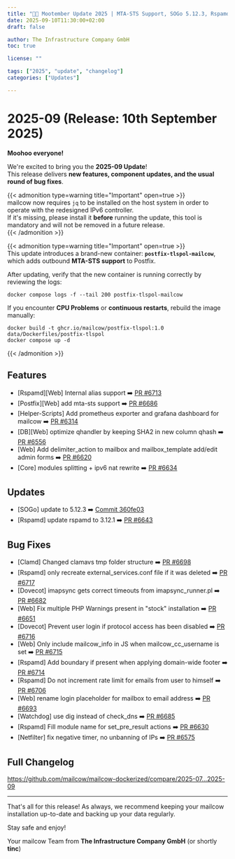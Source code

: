```yaml
---
title: "🍂🐄 Mootember Update 2025 | MTA-STS Support, SOGo 5.12.3, Rspamd 3.12.1, and More"
date: 2025-09-10T11:30:00+02:00
draft: false

author: The Infrastructure Company GmbH
toc: true

license: ""

tags: ["2025", "update", "changelog"]
categories: ["Updates"]

---
```



# 2025-09 (Release: 10th September 2025)

**Moohoo everyone!**

We're excited to bring you the **2025-09 Update**!  
This release delivers **new features, component updates, and the usual round of bug fixes**.  

{{< admonition type=warning title="Important" open=true >}}  
mailcow now requires `jq` to be installed on the host system in order to operate with the redesigned IPv6 controller.  
If it's missing, please install it **before** running the update, this tool is mandatory and will not be removed in a future release.  
{{< /admonition >}}

{{< admonition type=warning title="Important" open=true >}}  
This update introduces a brand-new container: **`postfix-tlspol-mailcow`**,  which adds outbound **MTA-STS support** to Postfix.    

After updating, verify that the new container is running correctly by  reviewing the logs:  
```
docker compose logs -f --tail 200 postfix-tlspol-mailcow
```

If you encounter **CPU Problems** or **continuous restarts**, rebuild the image manually:  
```
docker build -t ghcr.io/mailcow/postfix-tlspol:1.0 data/Dockerfiles/postfix-tlspol
docker compose up -d
```  
{{< /admonition >}}


## Features
- [Rspamd][Web] Internal alias support ➡️ [PR #6713](https://github.com/mailcow/mailcow-dockerized/pull/6713)
- [Postfix][Web] add mta-sts support ➡️ [PR #6686](https://github.com/mailcow/mailcow-dockerized/pull/6686)
- [Helper-Scripts] Add prometheus exporter and grafana dashboard for mailcow ➡️ [PR #6314](https://github.com/mailcow/mailcow-dockerized/pull/6314)
- [DB][Web] optimize qhandler by keeping SHA2 in new column qhash ➡️ [PR #6556](https://github.com/mailcow/mailcow-dockerized/pull/6556)
- [Web] Add delimiter_action to mailbox and mailbox_template add/edit admin forms ➡️ [PR #6620](https://github.com/mailcow/mailcow-dockerized/pull/6620)
- [Core] modules splitting + ipv6 nat rewrite ➡️ [PR #6634](https://github.com/mailcow/mailcow-dockerized/pull/6634)

## Updates
- [SOGo] update to 5.12.3 ➡️ [Commit 360fe03](https://github.com/mailcow/mailcow-dockerized/commit/360fe0349734098bd9da75841c8cd221fbf8c32f)
- [Rspamd] update rspamd to 3.12.1 ➡️ [PR #6643](https://github.com/mailcow/mailcow-dockerized/pull/6643)

## Bug Fixes
- [Clamd] Changed clamavs tmp folder structure ➡️ [PR #6698](https://github.com/mailcow/mailcow-dockerized/pull/6698)
- [Rspamd] only recreate external_services.conf file if it was deleted ➡️ [PR #6717](https://github.com/mailcow/mailcow-dockerized/pull/6717)
- [Dovecot] imapsync gets correct timeouts from imapsync_runner.pl ➡️ [PR #6682](https://github.com/mailcow/mailcow-dockerized/pull/6682)
- [Web] Fix multiple PHP Warnings present in "stock" installation ➡️ [PR #6651](https://github.com/mailcow/mailcow-dockerized/pull/6651)
- [Dovecot] Prevent user login if protocol access has been disabled ➡️ [PR #6716](https://github.com/mailcow/mailcow-dockerized/pull/6716)
- [Web] Only include mailcow_info in JS when mailcow_cc_username is set ➡️ [PR #6715](https://github.com/mailcow/mailcow-dockerized/pull/6715)
- [Rspamd] Add boundary if present when applying domain-wide footer ➡️ [PR #6714](https://github.com/mailcow/mailcow-dockerized/pull/6714)
- [Rspamd] Do not increment rate limit for emails from user to himself ➡️ [PR #6706](https://github.com/mailcow/mailcow-dockerized/pull/6706)
- [Web] rename login placeholder for mailbox to email address ➡️ [PR #6693](https://github.com/mailcow/mailcow-dockerized/pull/6693)
- [Watchdog] use dig instead of check_dns ➡️ [PR #6685](https://github.com/mailcow/mailcow-dockerized/pull/6685)
- [Rspamd] Fill module name for set_pre_result actions ➡️ [PR #6630](https://github.com/mailcow/mailcow-dockerized/pull/6630)
- [Netfilter] fix negative timer, no unbanning of IPs ➡️ [PR #6575](https://github.com/mailcow/mailcow-dockerized/pull/6575)


## Full Changelog
https://github.com/mailcow/mailcow-dockerized/compare/2025-07...2025-09

---


That's all for this release! As always, we recommend keeping your mailcow installation up-to-date and backing up your data regularly.

Stay safe and enjoy!

Your mailcow Team from **The Infrastructure Company GmbH** (or shortly **tinc**)

